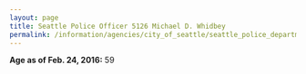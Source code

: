 ```yaml
---
layout: page
title: Seattle Police Officer 5126 Michael D. Whidbey
permalink: /information/agencies/city_of_seattle/seattle_police_department/copbook/5126/
---
```


**Age as of Feb. 24, 2016:** 59
